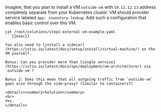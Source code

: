 Imagine, that you plan to install a VM `outside-vm` with `10.11.12.13` address completely separate from your Kubernetes cluster. VM should provider service labeled `app: inventory-lookup`. Add such a configuration that enables basic control over this VM.

```plan
cat /root/solutions/step1-external-vm-example.yaml
```{{exec}}

You also need to [install a sidecar](https://istio.io/latest/docs/setup/install/virtual-machine/) on the VM yourself.

Bonus: Can you provider more than [single service](https://istio.io/latest/docs/ops/deployment/vm-architecture/) via `outside-vm`?

Bonus 2: Does this mean that all outgoing traffic from `outside-vm` goes also through the side-proxy? (Similar to containers?)

<details><summary>Solution</summary>
<br>
Yes.
</details>